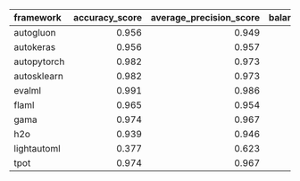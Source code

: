 | framework   |   accuracy_score |   average_precision_score |   balanced_accuracy_score |   cohen_kappa_score |   f1_score_macro |   f1_score_micro |   f1_score_weighted |   matthews_corrcoef |   precision_score |   recall_score |   roc_auc_score | training_time   | test_time   |
|:------------|-----------------:|--------------------------:|--------------------------:|--------------------:|-----------------:|-----------------:|--------------------:|--------------------:|------------------:|---------------:|----------------:|:----------------|:------------|
| autogluon   |            0.956 |                     0.949 |                     0.951 |               0.906 |            0.953 |            0.956 |               0.956 |               0.906 |             0.958 |          0.972 |           0.951 | 00:00:08        | 00:00:00    |
| autokeras   |            0.956 |                     0.957 |                     0.956 |               0.907 |            0.954 |            0.956 |               0.956 |               0.907 |             0.971 |          0.958 |           0.956 | 00:00:36        | 00:00:00    |
| autopytorch |            0.982 |                     0.973 |                     0.977 |               0.962 |            0.981 |            0.982 |               0.982 |               0.963 |             0.973 |          1     |           0.977 | 00:10:15        | 00:00:28    |
| autosklearn |            0.982 |                     0.973 |                     0.977 |               0.962 |            0.981 |            0.982 |               0.982 |               0.963 |             0.973 |          1     |           0.977 | 00:25:10        | 00:00:00    |
| evalml      |            0.991 |                     0.986 |                     0.988 |               0.981 |            0.991 |            0.991 |               0.991 |               0.981 |             0.986 |          1     |           0.988 | 00:10:01        | 00:00:00    |
| flaml       |            0.965 |                     0.954 |                     0.958 |               0.925 |            0.962 |            0.965 |               0.965 |               0.925 |             0.959 |          0.986 |           0.958 | 00:10:00        | 00:00:00    |
| gama        |            0.974 |                     0.967 |                     0.97  |               0.944 |            0.972 |            0.974 |               0.974 |               0.944 |             0.972 |          0.986 |           0.97  | 00:08:59        | 00:00:00    |
| h2o         |            0.939 |                     0.946 |                     0.942 |               0.871 |            0.935 |            0.939 |               0.939 |               0.872 |             0.971 |          0.93  |           0.942 | 00:09:59        | 00:00:00    |
| lightautoml |            0.377 |                     0.623 |                     0.5   |               0     |            0.274 |            0.377 |               0.207 |               0     |             0     |          0     |           0.5   | 00:00:13        | 00:00:00    |
| tpot        |            0.974 |                     0.967 |                     0.97  |               0.944 |            0.972 |            0.974 |               0.974 |               0.944 |             0.972 |          0.986 |           0.97  | 00:10:01        | 00:00:00    |